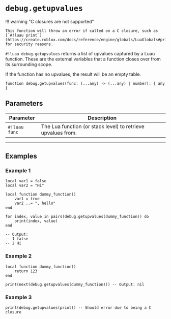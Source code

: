 # `debug.getupvalues`

!!! warning "C closures are not supported"

    This function will throw an error if called on a C closure, such as [`#!luau print`](https://create.roblox.com/docs/reference/engine/globals/LuaGlobals#print), for security reasons.

`#!luau debug.getupvalues` returns a list of upvalues captured by a Luau function. These are the external variables that a function closes over from its surrounding scope.

If the function has no upvalues, the result will be an empty table.

```luau
function debug.getupvalues(func: (...any) -> (...any) | number): { any }
```

## Parameters

| Parameter        | Description                                                        |
|------------------|--------------------------------------------------------------------|
| `#!luau func`     | The Lua function (or stack level) to retrieve upvalues from.       |

---

## Examples

### Example 1

```luau title="Retrieving upvalues from a closure" linenums="1"
local var1 = false
local var2 = "Hi"

local function dummy_function()
    var1 = true
    var2 ..= ", hello"
end

for index, value in pairs(debug.getupvalues(dummy_function)) do
    print(index, value)
end

-- Output:
-- 1 false
-- 2 Hi
```

### Example 2

```luau title="Calling with a function that has no upvalues" linenums="1"
local function dummy_function()
    return 123
end

print(next(debug.getupvalues(dummy_function))) -- Output: nil
```

### Example 3

```luau title="Calling on a C closure should error" linenums="1"
print(debug.getupvalues(print)) -- Should error due to being a C closure
```
